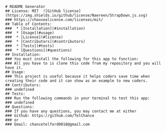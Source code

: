 
    # README Generator
    ## License: MIT  ![GitHub license](https://img.shields.io/github/license/Naereen/StrapDown.js.svg)
    ### https://choosealicense.com/licenses/mit/
    ## Table of Contents:
    ###  * [Installation](#installation)
    ###  * [Usage](#usage)
    ###  * [License](#license)
    ###  * [Contributors](#contributors)
    ###  * [Tests](#tests)
    ###  * [Questions](#questions)
    ## Installation:
    ### You must install the following for this app to function:
    ### All you have to is clone this code from my repository and you will have it.
    ## Usage:
    ### This project is useful because it helps coders save time when creating their code and it can show as an example to new coders.
    ## Contributors:
    ### undefined
    ## Tests:
    ### Run the following commands in your terminal to test this app:
    ### undefined
    ## Questions:
    ### If you have any questions, you may contact me at either
    ### Github: https://github.com/TelChance
    ### or
    ### Email: chancetelford0018@gmail.com
  